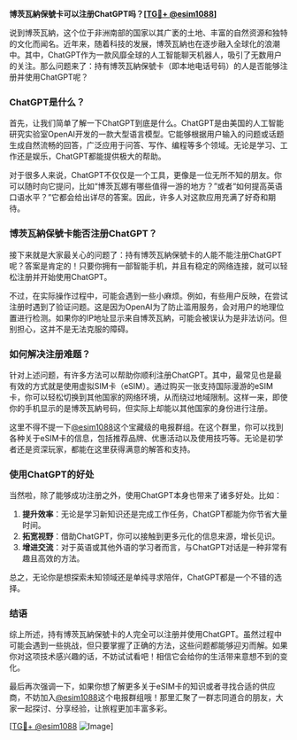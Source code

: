 **博茨瓦納保號卡可以注册ChatGPT吗？[[TG💪+ @esim1088](https://t.me/s/esim1088)]**

说到博茨瓦納，这个位于非洲南部的国家以其广袤的土地、丰富的自然资源和独特的文化而闻名。近年来，随着科技的发展，博茨瓦納也在逐步融入全球化的浪潮中。其中，ChatGPT作为一款风靡全球的人工智能聊天机器人，吸引了无数用户的关注。那么问题来了：持有博茨瓦納保號卡（即本地电话号码）的人是否能够注册并使用ChatGPT呢？

### ChatGPT是什么？

首先，让我们简单了解一下ChatGPT到底是什么。ChatGPT是由美国的人工智能研究实验室OpenAI开发的一款大型语言模型。它能够根据用户输入的问题或话题生成自然流畅的回答，广泛应用于问答、写作、编程等多个领域。无论是学习、工作还是娱乐，ChatGPT都能提供极大的帮助。

对于很多人来说，ChatGPT不仅仅是一个工具，更像是一位无所不知的朋友。你可以随时向它提问，比如“博茨瓦娜有哪些值得一游的地方？”或者“如何提高英语口语水平？”它都会给出详尽的答案。因此，许多人对这款应用充满了好奇和期待。

### 博茨瓦納保號卡能否注册ChatGPT？

接下来就是大家最关心的问题了：持有博茨瓦納保號卡的人能不能注册ChatGPT呢？答案是肯定的！只要你拥有一部智能手机，并且有稳定的网络连接，就可以轻松注册并开始使用ChatGPT。

不过，在实际操作过程中，可能会遇到一些小麻烦。例如，有些用户反映，在尝试注册时遇到了验证问题。这是因为OpenAI为了防止滥用服务，会对用户的地理位置进行检测。如果你的IP地址显示来自博茨瓦納，可能会被误认为是非法访问。但别担心，这并不是无法克服的障碍。

### 如何解决注册难题？

针对上述问题，有许多方法可以帮助你顺利注册ChatGPT。其中，最常见也是最有效的方式就是使用虚拟SIM卡（eSIM）。通过购买一张支持国际漫游的eSIM卡，你可以轻松切换到其他国家的网络环境，从而绕过地域限制。这样一来，即使你的手机显示的是博茨瓦納号码，但实际上却能以其他国家的身份进行注册。

这里不得不提一下[@esim1088](https://t.me/s/esim1088)这个宝藏级的电报群组。在这个群里，你可以找到各种关于eSIM卡的信息，包括推荐品牌、优惠活动以及使用技巧等。无论是初学者还是资深玩家，都能在这里获得满意的解答和支持。

### 使用ChatGPT的好处

当然啦，除了能够成功注册之外，使用ChatGPT本身也带来了诸多好处。比如：

1. **提升效率**：无论是学习新知识还是完成工作任务，ChatGPT都能为你节省大量时间。
2. **拓宽视野**：借助ChatGPT，你可以接触到更多元化的信息来源，增长见识。
3. **增进交流**：对于英语或其他外语的学习者而言，与ChatGPT对话是一种非常有趣且高效的方法。

总之，无论你是想探索未知领域还是单纯寻求陪伴，ChatGPT都是一个不错的选择。

### 结语

综上所述，持有博茨瓦納保號卡的人完全可以注册并使用ChatGPT。虽然过程中可能会遇到一些挑战，但只要掌握了正确的方法，这些问题都能够迎刃而解。如果你对这项技术感兴趣的话，不妨试试看吧！相信它会给你的生活带来意想不到的变化。

最后再次强调一下，如果你想了解更多关于eSIM卡的知识或者寻找合适的供应商，不妨加入[@esim1088](https://t.me/s/esim1088)这个电报群组哦！那里汇聚了一群志同道合的朋友，大家一起探讨、分享经验，让旅程更加丰富多彩。

[[TG💪+ @esim1088](https://t.me/s/esim1088) ![Image](https://i.postimg.cc/4NQfJmqS/Snipaste-2025-05-13-00-14-12.png)]